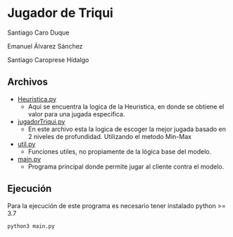 # Jugador de Triqui

Santiago Caro Duque

Emanuel Álvarez Sánchez

Santiago Caroprese Hidalgo

## Archivos

* [Heuristica.py](Heuristica.py)
  * Aqui se encuentra la logica de la Heuristica, en donde se obtiene el valor para una jugada especifica.
* [jugadorTriqui.py](jugadorTriqui.py)
  * En este archivo esta la logica de escoger la mejor jugada basado en 2 niveles de profundidad. Utilizando el metodo Min-Max
* [util.py](util.py)
  * Funciones utiles, no propiamente de la lógica base del modelo.
* [main.py](main.py)
  * Programa principal donde permite jugar al cliente contra el modelo.

## Ejecución
Para la ejecución de este programa es necesario tener instalado python >= 3.7

```python3 main.py```
